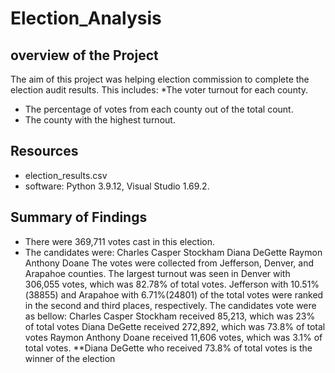 # Election_Analysis
## overview of the Project
The aim of this project was helping election commission to complete the election audit results. This includes:
*The voter turnout for each county.
* The percentage of votes from each county out of the total count.
* The county with the highest turnout.
## Resources
- election_results.csv
- software: Python 3.9.12, Visual Studio 1.69.2. 
## Summary of Findings
* There were 369,711 votes cast in this election.
* The candidates were:
Charles Casper Stockham
Diana DeGette
Raymon Anthony Doane
The votes were collected from Jefferson, Denver, and Arapahoe counties.
The largest turnout was seen in Denver with 306,055 votes, which was 82.78% of total votes.
Jefferson with 10.51%(38855) and Arapahoe with 6.71%(24801) of the total votes were ranked in the second and third places, respectively.
The candidates vote were as bellow:
Charles Casper Stockham received 85,213, which was 23% of total votes
Diana DeGette received 272,892, which was 73.8% of total votes
Raymon Anthony Doane received 11,606 votes, which was 3.1% of total votes.
**Diana DeGette who received 73.8% of total votes is the winner of the election 

